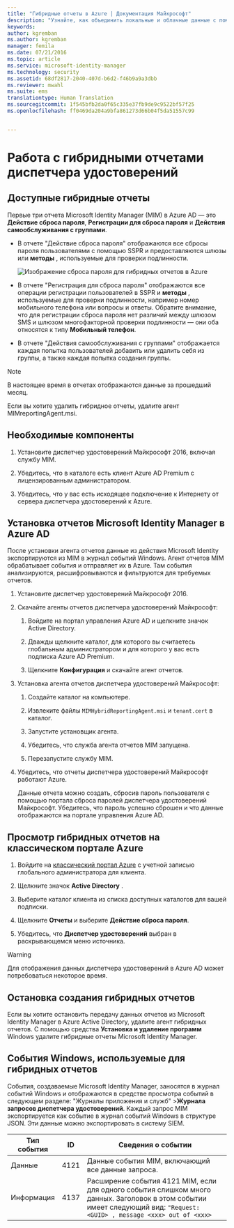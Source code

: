 ```yaml
---
title: "Гибридные отчеты в Azure | Документация Майкрософт"
description: "Узнайте, как объединить локальные и облачные данные с помощью гибридных отчетов в Azure, а также как управлять этими отчетами и просматривать их."
keywords: 
author: kgremban
ms.author: kgremban
manager: femila
ms.date: 07/21/2016
ms.topic: article
ms.service: microsoft-identity-manager
ms.technology: security
ms.assetid: 68df2817-2040-407d-b6d2-f46b9a9a3dbb
ms.reviewer: mwahl
ms.suite: ems
translationtype: Human Translation
ms.sourcegitcommit: 1f545bfb2da0f65c335e37fb9de9c9522bf57f25
ms.openlocfilehash: ff0469da204a9bfa861273d66b04f5da51557c99


---
```


# <a name="working-with-identity-manager-hybrid-reporting"></a>Работа с гибридными отчетами диспетчера удостоверений

## <a name="available-hybrid-reports"></a>Доступные гибридные отчеты
Первые три отчета Microsoft Identity Manager (MIM) в Azure AD — это **Действие сброса пароля**, **Регистрации для сброса пароля** и **Действия самообслуживания с группами**.

-   В отчете "Действие сброса пароля" отображаются все сбросы пароля пользователями с помощью SSPR и предоставляются шлюзы или **методы** , используемые для проверки подлинности.

    ![Изображение сброса пароля для гибридных отчетов в Azure](media/MIM-Hybrid-passwordreset.jpg)

-   В отчете "Регистрация для сброса пароля" отображаются все операции регистрации пользователей в SSPR и **методы** , используемые для проверки подлинности, например номер мобильного телефона или вопросы и ответы.
    Обратите внимание, что для регистрации сброса пароля нет различий между шлюзом SMS и шлюзом многофакторной проверки подлинности — они оба относятся к типу **Мобильный телефон**.

-   В отчете "Действия самообслуживания с группами" отображается каждая попытка пользователей добавить или удалить себя из группы, а также каждая попытка создания группы.

> [!NOTE]
> В настоящее время в отчетах отображаются данные за прошедший месяц.
>
> Если вы хотите удалить гибридное отчеты, удалите агент MIMreportingAgent.msi.

## <a name="prerequisites"></a>Необходимые компоненты

1.  Установите диспетчер удостоверений Майкрософт 2016, включая службу MIM.

2.  Убедитесь, что в каталоге есть клиент Azure AD Premium с лицензированным администратором.

3.  Убедитесь, что у вас есть исходящее подключение к Интернету от сервера диспетчера удостоверений к Azure.

## <a name="install-microsoft-identity-manager-reporting-in-azure-ad"></a>Установка отчетов Microsoft Identity Manager в Azure AD
После установки агента отчетов данные из действия Microsoft Identity экспортируются из MIM в журнал событий Windows. Агент отчетов MIM обрабатывает события и отправляет их в Azure. Там события анализируются, расшифровываются и фильтруются для требуемых отчетов.

1.  Установите диспетчер удостоверений Майкрософт 2016.

2.  Скачайте агенты отчетов диспетчера удостоверений Майкрософт:

    1.  Войдите на портал управления Azure AD и щелкните значок Active Directory.

    2.  Дважды щелкните каталог, для которого вы считаетесь глобальным администратором и для которого у вас есть подписка Azure AD Premium.

    3.  Щелкните **Конфигурация** и скачайте агент отчетов.

3.  Установка агента отчетов диспетчера удостоверений Майкрософт:

    1.  Создайте каталог на компьютере.

    2.  Извлеките файлы `MIMHybridReportingAgent.msi` и `tenant.cert` в каталог.

    3.  Запустите установщик агента.

    4.  Убедитесь, что служба агента отчетов MIM запущена.

    5.  Перезапустите службу MIM.

4.  Убедитесь, что отчеты диспетчера удостоверений Майкрософт работают Azure.

    Данные отчета можно создать, сбросив пароль пользователя с помощью портала сброса паролей диспетчера удостоверений Майкрософт. Убедитесь, что пароль успешно сброшен и что данные отображаются на портале управления Azure AD.

## <a name="view-hybrid-reports-in-the-azure-classic-portal"></a>Просмотр гибридных отчетов на классическом портале Azure

1.  Войдите на [классический портал Azure](https://manage.windowsazure.com/) с учетной записью глобального администратора для клиента.

2.  Щелкните значок **Active Directory** .

3.  Выберите каталог клиента из списка доступных каталогов для вашей подписки.

4.  Щелкните **Отчеты** и выберите **Действие сброса пароля**.

5.  Убедитесь, что **Диспетчер удостоверений** выбран в раскрывающемся меню источника.

> [!WARNING]
> Для отображения данных диспетчера удостоверений в Azure AD может потребоваться некоторое время.

## <a name="stop-creating-hybrid-reports"></a>Остановка создания гибридных отчетов
Если вы хотите остановить передачу данных отчетов из Microsoft Identity Manager в Azure Active Directory, удалите агент гибридных отчетов. С помощью средства **Установка и удаление программ** Windows удалите гибридные отчеты Microsoft Identity Manager.

## <a name="windows-events-used-for-hybrid-reporting"></a>События Windows, используемые для гибридных отчетов
События, создаваемые Microsoft Identity Manager, заносятся в журнал событий Windows и отображаются в средстве просмотра событий в следующем разделе: "Журналы приложения и служб" &gt;**Журнала запросов диспетчера удостоверений**. Каждый запрос MIM экспортируется как событие в журнал событий Windows в структуре JSON. Эти данные можно экспортировать в систему SIEM.

|Тип события|ID|Сведения о событии|
|--------------|------|-----------------|
|Данные|4121|Данные события MIM, включающий все данные запроса.|
|Информация|4137|Расширение события 4121 MIM, если для одного события слишком много данных. Заголовок в этом событии имеет следующий вид: `"Request: <GUID> , message <xxx> out of <xxx>`|



<!--HONumber=Nov16_HO2-->


